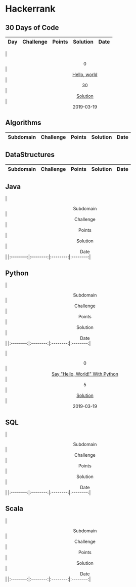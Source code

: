 # Hackerrank


## 30 Days of Code

|<center>Day</center>|<center>Challenge</center>|<center>Points</center>|<center>Solution</center>| <center>Date</center> |
|:--------:|:--------:|:--------:|:--------:|:--------:|

|<center>0</center>| <center>[Hello, world](https://www.hackerrank.com/challenges/30-hello-world/problem) </center> | <center>30</center> | <center>[Solution](./Java/Day0.java)</center>|<center>2019-03-19</center>

## Algorithms

|<center>Subdomain</center>|<center>Challenge</center>|<center>Points</center>|<center>Solution</center>|<center>Date</center> |
|:--------:|:--------:|:--------:|:--------:|:--------:|

## DataStructures

|<center>Subdomain</center>|<center>Challenge</center>|<center>Points</center>|<center>Solution</center>|<center>Date</center> |
|:--------:|:--------:|:--------:|:--------:|:--------:|

## Java

|<center>Subdomain</center>|<center>Challenge</center>|<center>Points</center>|<center>Solution</center>|<center>Date</center> |
|:--------:|:--------:|:--------:|:--------:|

## Python

|<center>Subdomain</center>|<center>Challenge</center>|<center>Points</center>|<center>Solution</center>|<center>Date</center> |
|:--------:|:--------:|:--------:|:--------:|

|<center>0</center>| <center>[Say "Hello, World!" With Python](https://www.hackerrank.com/challenges/py-hello-world/problem) </center> | <center>5</center> | <center>[Solution](./Python/helloWorld.py)</center>|<center>2019-03-19</center>

## SQL

|<center>Subdomain</center>|<center>Challenge</center>|<center>Points</center>|<center>Solution</center>|<center>Date</center> |
|:--------:|:--------:|:--------:|:--------:|

## Scala

|<center>Subdomain</center>|<center>Challenge</center>|<center>Points</center>|<center>Solution</center>|<center>Date</center> |
|:--------:|:--------:|:--------:|:--------:|

